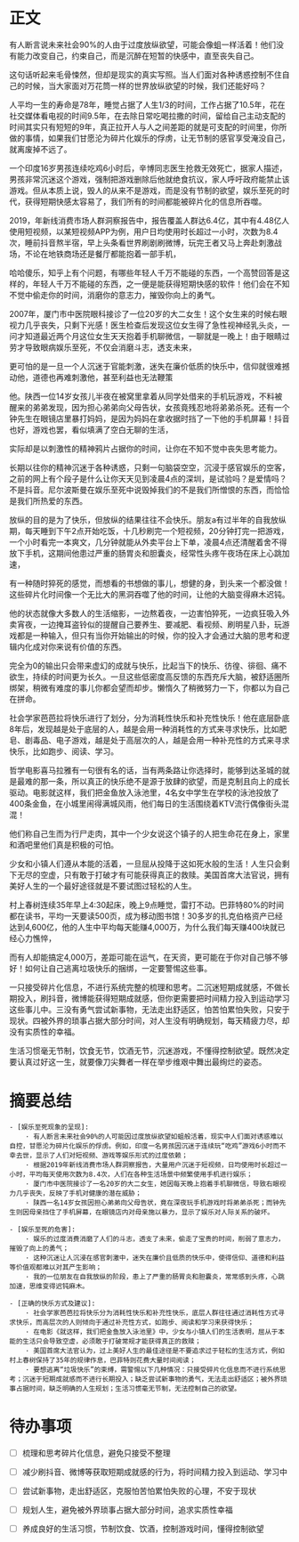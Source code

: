 # 正文

有人断言说未来社会90%的人由于过度放纵欲望，可能会像蛆一样活着！他们没有能力改变自己，约束自己，而是沉醉在短暂的快感中，直至丧失自己。

这句话听起来毛骨悚然，但却是现实的真实写照。当人们面对各种诱惑控制不住自己的时候，当大家面对万花筒一样的世界放纵欲望的时候，我们还能好吗？

人平均一生的寿命是78年，睡觉占据了人生1/3的时间，工作占据了10.5年，花在社交媒体看电视的时间9.5年，在去除日常吃喝拉撒的时间，留给自己主动支配的时间其实只有短短的9年，真正拉开人与人之间差距的就是可支配的时间里，你所做的事情，如果我们甘愿沦为碎片化娱乐的俘虏，让无节制的感官享受淹没自己，就离废掉不远了。

一个印度16岁男孩连续吃鸡6小时后，辛博同志医生抢救无效死亡，据家人描述，男孩非常沉迷这个游戏，强制把游戏删除后他就绝食抗议，家人呼吁政府能禁止该游戏。但从本质上说，毁人的从来不是游戏，而是没有节制的欲望，娱乐至死的时代，获得短期快感太容易了，我们所有的时间都能被碎片化的信息所吞噬。

2019，年新线消费市场人群洞察报告中，报告覆盖人群达6.4亿，其中有4.48亿人使用短视频，以某短视频APP为例，用户日均使用时长超过一小时，次数为8.4次，睡前抖音熬半宿，早上头条看世界刷剧刷微博，玩完王者又马上奔赴刺激战场，不论在地铁商场还是餐厅都能抱着一部手机，

哈哈傻乐，知乎上有个问题，有哪些年轻人千万不能碰的东西，一个高赞回答是这样的，年轻人千万不能碰的东西，之一便是能获得短期快感的软件！他们会在不知不觉中偷走你的时间，消磨你的意志力，摧毁你向上的勇气。

2007年，厦门市中医院眼科接诊了一位20岁的大二女生！这个女生来的时候右眼视力几乎丧失，只剩下光感！医生检查后发现这位女生得了急性视神经乳头炎，一问才知道最近两个月这位女生天天抱着手机聊微信，一聊就是一晚上！由于眼睛过劳才导致眼病娱乐至死，不仅会消磨斗志，透支未来，

更可怕的是一旦一个人沉迷于官能刺激，迷失在廉价低质的快乐中，信仰就很难撼动他，道德也再难刺激他，甚至利益也无法鞭策

他。陕西一位14岁女孩儿半夜在被窝里拿着从同学处借来的手机玩游戏，不料被醒来的弟弟发现，因为担心弟弟向父母告状，女孩竟残忍地将弟弟杀死。还有一个钟先生在眼镜店里暴打妈妈，是因为妈妈在拿收据时挡了一下他的手机屏幕！抖音也好，游戏也罢，看似填满了空白无聊的生活，

实际却是以刺激性的精神鸦片占据你的时间，让你在不知不觉中丧失思考能力。

长期以往你的精神沉迷于各种诱惑，只剩一句脑袋空空，沉浸于感官娱乐的空客，之前的网上有个段子是什么让你天天见到凌晨4点的深圳，是试验吗？是爱情吗？不是抖音。尼尔波斯曼在娱乐至死中说毁掉我们的不是我们所憎恨的东西，而恰恰是我们所热爱的东西。

放纵的目的是为了快乐，但放纵的结果往往不会快乐。朋友a有过半年的自我放纵期，每天睡到下午2点开始吃饭，十几秒刷完一个短视频，20分钟打完一把游戏，一个小时看完一本爽文，几分钟就能从外卖平台上下单，凌晨4点还清醒着舍不得放下手机，这期间他患过严重的肠胃炎和胆囊炎，经常性头疼午夜场在床上心跳加速，

有一种随时猝死的感觉，而想看的书想做的事儿，想健的身，到头来一个都没做！这些碎片化时间像一个无比大的黑洞吞噬了他的时间，让他的大脑变得麻木迟钝。

他的状态就像大多数人的生活缩影，一边熬着夜，一边害怕猝死，一边疯狂吸入外卖宵夜，一边掩耳盗铃似的提醒自己要养生、要减肥、看视频、刷明星八卦，玩游戏都是一种输入，但只有当你开始输出的时候，你的投入才会通过大脑的思考和逻辑内化成对你来说有价值的东西。

完全为0的输出只会带来虚幻的成就与快乐，比起当下的快乐、彷徨、徘徊、痛不欲生，持续的时间更为长久。一旦这些低密度高反馈的东西充斥大脑，被舒适圈所绑架，稍微有难度的事儿你都会望而却步。懒惰久了稍微努力一下，你都以为自己在拼命。

社会学家芭芭拉将快乐进行了划分，分为消耗性快乐和补充性快乐！他在底层卧底8年后，发现越是处于底层的人，越是会用一种消耗性的方式来寻求快乐，比如肥皂、剧毒品、电子游戏，越是处于高层次的人，越是会用一种补充性的方式来寻求快乐，比如跑步、阅读、学习。

哲学电影喜马拉雅有一句很有名的话，当有两条路让你选择时，能够到达圣城的就是最难的那一条，所以真正的快乐绝不是源于放肆的欲望，而是克制且向上的成长驱动。电影就这样，我们把金鱼放入泳池里，4名女中学生在学校的泳池投放了400条金鱼，在小城里闹得满城风雨，他们每日的生活围绕着KTV流行偶像街头混混！

他们称自己生而为行尸走肉，其中一个少女说这个镇子的人把生命花在身上，家里和酒吧里他们真是积极的可怕。

少女和小镇人们遵从本能的活着，一旦屈从投降于这如死水般的生活！人生只会剩下无尽的空虚，只有敢于打破才有可能获得真正的救赎。美国首席大法官说，拥有美好人生的一个最好途径就是不要试图过轻松的人生。

村上春树连续35年早上4:30起床，晚上9点睡觉，雷打不动。巴菲特80%的时间都在读书，平均一天要读500页，成为移动图书馆！30多岁的扎克伯格资产已经达到4,600亿，他的人生中平均每天能赚4,000万，为什么我们每天赚400块就已经心力憔悴，

而有人却能搞定4,000万，差距可能在运气，在天资，更可能在于你对自己够不够好！如何让自己逃离垃圾快乐的捆绑，一定要警惕这些事。

一只接受碎片化信息，不进行系统完整的梳理和思考。二沉迷短期成就感，不做长期投入，刷抖音，微博能获得短期成就感，但你更需要把时间精力投入到运动学习这些事儿中。三没有勇气尝试新事物，无法走出舒适区，怕苦怕累怕失败，只安于现状。四被外界的琐事占据大部分时间，对人生没有明确规划，每天精疲力尽，却没有实质性的幸福。

生活习惯毫无节制，饮食无节，饮酒无节，沉迷游戏，不懂得控制欲望。既然决定要认真过好这一生，就要像刀尖舞者一样在举步维艰中舞出最绚烂的姿态。


# 摘要总结

```
- [娱乐至死现象的呈现]:
    · 有人断言未来社会90%的人可能因过度放纵欲望如蛆般活着，现实中人们面对诱惑难以自控，甘愿沦为碎片化娱乐的俘虏。例如，印度一名男孩因沉迷于连续玩“吃鸡”游戏6小时而不幸去世，显示了人们对短视频、游戏等娱乐形式的过度依赖；
    · 根据2019年新线消费市场人群洞察报告，大量用户沉迷于短视频，日均使用时长超过一小时，平均每天使用次数为8.4次，人们在各种生活场景中频繁使用手机进行娱乐；
    · 厦门市中医院接诊了一名20岁的大二女生，她因每天晚上抱着手机聊微信，导致右眼视力几乎丧失，反映了手机对健康的潜在威胁；
    · 陕西一名14岁女孩因担心弟弟向父母告状，竟在深夜玩手机游戏时将弟弟杀死；而钟先生则因母亲挡住了手机屏幕，在眼镜店内对母亲施以暴力，显示了娱乐对人际关系的破坏。

- [娱乐至死的危害]:
    · 娱乐的过度消费消磨了人们的斗志，透支了未来，偷走了宝贵的时间，削弱了意志力，摧毁了向上的勇气；
    · 这种沉迷让人沉浸在感官刺激中，迷失在廉价且低质的快乐中，使得信仰、道德和利益等价值观都难以对其产生影响；
    · 我的一位朋友在自我放纵的阶段，患上了严重的肠胃炎和胆囊炎，常常感到头疼，心跳加速，思维变得迟钝麻木。

- [正确的快乐方式及建议]:
    · 社会学家芭芭拉将快乐分为消耗性快乐和补充性快乐，底层人群往往通过消耗性方式寻求快乐，而高层次的人则倾向于通过补充性方式，如跑步、阅读和学习来获得快乐；
    · 在电影《就这样，我们把金鱼放入泳池里》中，少女与小镇人们的生活表明，屈从于本能的生活只会导致空虚，必须敢于打破常规才能获得真正的救赎；
    · 美国首席大法官认为，过上美好人生的最佳途径是不要追求过于轻松的生活方式，例如村上春树保持了35年的规律作息，巴菲特则花费大量时间阅读；
    · 要想逃离“垃圾快乐”的束缚，需警惕以下几种情况：只接受碎片化信息而不进行系统思考；沉迷于短期成就感而不进行长期投入；缺乏尝试新事物的勇气，无法走出舒适区；被外界琐事占据时间，缺乏明确的人生规划；生活习惯毫无节制，无法控制自己的欲望。
```

# 待办事项

- [ ]  梳理和思考碎片化信息，避免只接受不整理
- [ ]  减少刷抖音、微博等获取短期成就感的行为，将时间精力投入到运动、学习中
- [ ]  尝试新事物，走出舒适区，克服怕苦怕累怕失败的心理，不安于现状
- [ ]  规划人生，避免被外界琐事占据大部分时间，追求实质性幸福
- [ ]  养成良好的生活习惯，节制饮食、饮酒，控制游戏时间，懂得控制欲望








